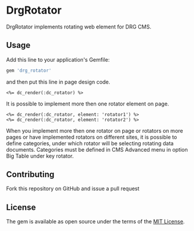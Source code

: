 # DrgRotator
DrgRotator implements rotating web element for DRG CMS.

## Usage
Add this line to your application's Gemfile:

```ruby
gem 'drg_rotator'
```
and then put this line in page design code.

```irb 
<%= dc_render(:dc_rotator) %>
```

It is possible to implement more then one rotator element on page.

```irb
<%= dc_render(:dc_rotator, element: 'rotator1') %>
<%= dc_render(:dc_rotator, element: 'rotator2') %>
```

When you implement more then one rotator on page or rotators on more pages or have implemented rotators on different sites, it is possible to define categories, under which rotator will be selecting rotating data documents. Categories must be defined in CMS Advanced menu in option Big Table under key rotator.

## Contributing
Fork this repository on GitHub and issue a pull request

## License
The gem is available as open source under the terms of the [MIT License](http://opensource.org/licenses/MIT).
